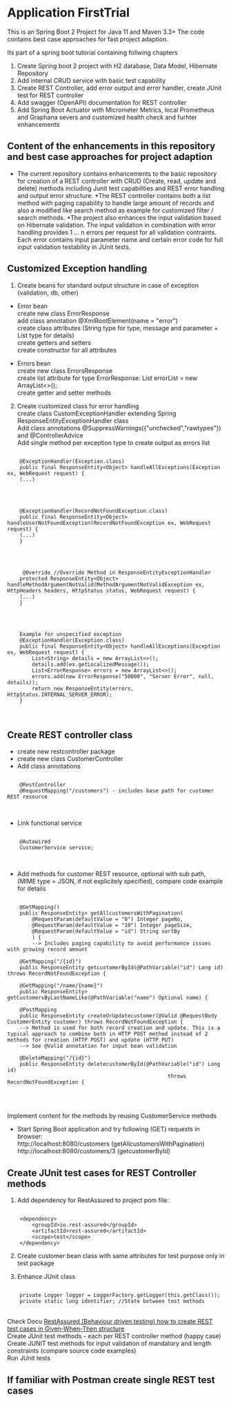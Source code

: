# Application FirstTrial

This is an Spring Boot 2 Project for Java 11 and Maven 3.3+ 
The code contains best case approaches for fast project adaption.

Its part of a spring boot tutorial containing follwing chapters
1. Create Spring boot 2 project with H2 database, Data Model, Hibernate Repository
2. Add internal CRUD service with basic test capability
3. Create REST Controller, add error output and error handler, create JUnit test for REST controller
4. Add swagger (OpenAPI) documentation for REST controller
5. Add Spring Boot Actuator with Micrometer Metrics, local Prometheus and Graphana severs and customized health check and furhter enhancements

## Content of the enhancements in this repository and best case approaches for project adaption
* The current repository contains enhancements to the basic repository for creation of a REST controller with CRUD (Create, read, update and delete) methods including Junit test capabilities and REST error handling and output error structure. 
*The REST controller contains both a list method with paging capability to handle large amount of records and also a modified like search method as example for customized filter / search methods.
*The project also enhances the input validation based on Hibernate validation.
The input validation in combination with error handling provides 1 ... n errors per request for all validation contraints. Each error contains input parameter name and certain error code for full input validation testability in JUnit tests.

## Customized Exception handling

1. Create beans for standard output structure in case of exception (validation, db, other)
* Error bean
<br> create new class ErrorResponse
<br> add class annotation @XmlRootElement(name = "error")
<br> create class attributes (String type for type, message and parameter + List<String> type for details)
<br> create getters and setters
<br> create constructor for all attributes

* Errors bean
<br> create new class ErrorsResponse
<br> create list attribute for type ErrorResponse: List<ErrorResponse> errorList = new ArrayList<>();
<br> create getter and setter methods			

2.  Create customized class for error handling
<br> create class CustomExceptionHandler extending Spring ResponseEntityExceptionHandler class
<br> Add class annotations @SuppressWarnings({"unchecked","rawtypes"}) and @ControllerAdvice
<br> Add single method per exception type to create output as errors list
<pre><code>
	@ExceptionHandler(Exception.class)
	public final ResponseEntity&lt;Object&gt; handleAllExceptions(Exception ex, WebRequest request) {
	(...)
</pre></code>
<br>
<pre><code>			
	@ExceptionHandler(RecordNotFoundException.class)
	public final ResponseEntity&lt;Object&gt; handleUserNotFoundException(RecordNotFoundException ex, WebRequest request) {
	(...)
	}
</pre></code>			
<br>
<pre><code> 
	 @Override //Override Method in ResponseEntityExceptionHandler
	protected ResponseEntity&lt;Object&gt; handleMethodArgumentNotValid(MethodArgumentNotValidException ex, HttpHeaders headers, HttpStatus status, WebRequest request) {   
	(...)
	}
</pre></code>
<br>
<pre><code>			
	Example for unspecified exception
	@ExceptionHandler(Exception.class)
	public final ResponseEntity&lt;Object&gt; handleAllExceptions(Exception ex, WebRequest request) {
		List&lt;String&gt; details = new ArrayList&lt;&gt;();
		details.add(ex.getLocalizedMessage());
		List&lt;ErrorResponse&gt; errors = new ArrayList&lt;&gt;();
		errors.add(new ErrorResponse(&quot;50000&quot;, &quot;Server Error&quot;, null, details));
		return new ResponseEntity(errors, HttpStatus.INTERNAL_SERVER_ERROR);
	}
</pre></code>
<br>

## Create REST controller class
* create new restcontroller package
* create new class CustomerController
* Add class annotations
<pre><code> 
	@RestController
	@RequestMapping("/customers") - includes base path for customer REST resource
</pre></code><br>

* Link functional service 
<pre><code>
	@Autowired
	CustomerService service;
</pre></code><br>

* Add methods for customer REST resource, optional with sub path, (MIME type = JSON, if not explicitely specified), compare code example for details
<pre><code>
	@GetMapping()
	public ResponseEntity<List<CustomerEntity>> getAllcustomersWithPagination(
		@RequestParam(defaultValue = "0") Integer pageNo, 
		@RequestParam(defaultValue = "10") Integer pageSize,
		@RequestParam(defaultValue = "id") String sortBy
		) {
		--> Includes paging capability to avoid performance issues with growing record amount
		
	@GetMapping("/{id}")
	public ResponseEntity<CustomerEntity> getcustomerById(@PathVariable("id") Long id) throws RecordNotFoundException {
													
	@GetMapping("/name/{name}")
	public ResponseEntity<List<CustomerEntity>> getCustomersByLastNameLike(@PathVariable("name") Optional<String> name) { 
        
	@PostMapping
	public ResponseEntity<CustomerEntity> createOrUpdatecustomer(@Valid @RequestBody CustomerEntity customer) throws RecordNotFoundException {
	--> Method is used for both record creation and update. This is a typical approach to combine both in HTTP POST method instead of 2 methods for creation (HTTP POST) and update (HTTP PUT)
	--> See @Valid annotation for input bean validation
 
	@DeleteMapping("/{id}")
	public ResponseEntity deletecustomerById(@PathVariable("id") Long id) 
													throws RecordNotFoundException {															
</pre></code><br>
<br> Implement content for the methods by reusing CustomerService methods

* Start Spring Boot application and try following (GET) requests in browser:
<br> http://localhost:8080/customers (getAllcustomersWithPagination)
<br> http://localhost:8080/customers/3 (getcustomerById)
		
## Create JUnit test cases for REST Controller methods
1. Add dependency for RestAssured to project pom file:
<pre><code>
	&lt;dependency&gt;
		&lt;groupId&gt;io.rest-assured&lt;/groupId&gt;
		&lt;artifactId&gt;rest-assured&lt;/artifactId&gt;
		&lt;scope&gt;test&lt;/scope&gt;
	&lt;/dependency&gt;
</pre></code>

2. Create customer bean class with same attributes for test purpose only in test package

3. Enhance JUnit class 
<pre><code>
	private Logger logger = LoggerFactory.getLogger(this.getClass());
	private static long identifier; //State between test methods
</pre></code>
<br> Check Docu [RestAssured (Behaviour driven testing) how to create REST test cases in Given-When-Then structure](http://rest-assured.io/)
<br> Create JUnit test methods - each per REST controller method (happy case)
<br> Create JUNIT test methods for input validation of mandatory and length constraints (compare source code examples)
<br> Run JUnit tests
	
## If familiar with Postman create single REST test cases

